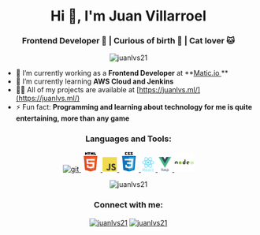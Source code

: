 <h1 align="center">Hi 👋, I'm Juan Villarroel</h1>
<h3 align="center">Frontend Developer 🚀 | Curious of birth 🔎 | Cat lover 🐱</h3>

<p align="center">
    <img  src="https://i.imgur.com/BQ9xwxB.png" alt="juanlvs21" />
</p>

- 🔭 I’m currently working  as a **Frontend Developer** at **[Matic.io ](https://matic.io) **
- 🌱 I’m currently learning **AWS Cloud and Jenkins**
- 👨‍💻 All of my projects are available at [https://juanlvs.ml/](https://juanlvs.ml/)
- ⚡ Fun fact: **Programming and learning about technology for me is quite entertaining, more than any game**

<h3 align="center">Languages and Tools:</h3>
<p align="center">  
    <a href="https://git-scm.com/" target="_blank"> 
        <img src="https://www.vectorlogo.zone/logos/git-scm/git-scm-icon.svg" alt="git" width="30" height="30"/> 
    </a> 
    <a href="https://www.w3.org/html/" target="_blank"> 
        <img src="https://raw.githubusercontent.com/devicons/devicon/master/icons/html5/html5-original-wordmark.svg" alt="html5" width="40" height="40"/> 
    </a>
    <a href="https://developer.mozilla.org/en-US/docs/Web/JavaScript" target="_blank"> 
        <img src="https://raw.githubusercontent.com/devicons/devicon/master/icons/javascript/javascript-original.svg" alt="javascript" width="30" height="30"/> 
    </a> 
    <a href="https://www.w3schools.com/css/" target="_blank">  
        <img src="https://raw.githubusercontent.com/devicons/devicon/master/icons/css3/css3-original-wordmark.svg" alt="css3" width="40" height="40">
    </a>
    <a href="https://reactjs.org/" target="_blank"> 
        <img src="https://raw.githubusercontent.com/devicons/devicon/master/icons/react/react-original-wordmark.svg" alt="react" width="30" height="30"/> 
    </a> 
    <a href="https://vuejs.org/" target="_blank"> 
        <img src="https://raw.githubusercontent.com/devicons/devicon/master/icons/vuejs/vuejs-original-wordmark.svg" alt="vuejs" width="30" height="30"/> 
    </a> 
    <a href="https://nodejs.org" target="_blank"> 
        <img src="https://raw.githubusercontent.com/devicons/devicon/master/icons/nodejs/nodejs-original-wordmark.svg" alt="nodejs" width="40" height="40"/> 
    </a> 
</p>

<p align="center"><img  src="https://github-readme-stats.vercel.app/api/top-langs?username=juanlvs21&show_icons=true&locale=en&layout=compact" alt="juanlvs21" /></p>

<h3 align="center">Connect with me:</h3>
<p align="center">
<a href="https://twitter.com/juanlvs21" target="blank"><img align="center" src="https://cdn.jsdelivr.net/npm/simple-icons@3.0.1/icons/twitter.svg" alt="juanlvs21" height="20" width="30" /></a>
<a href="https://linkedin.com/in/juanlvs21" target="blank"><img align="center" src="https://cdn.jsdelivr.net/npm/simple-icons@3.0.1/icons/linkedin.svg" alt="juanlvs21" height="20" width="30" /></a>
</p>

